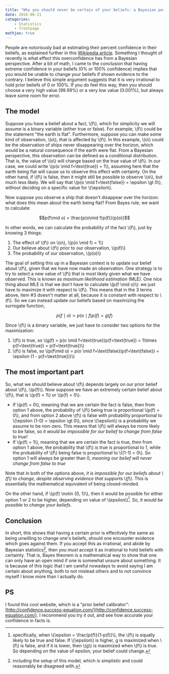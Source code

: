 ```yaml
---
title: "Why you should never be certain of your beliefs: a Bayesian perspective"
date: 2018-08-21
categories:
    - Statistics
    - frontpage
mathjax: true
---
```


People are notoriously bad at estimating their percent confidence in their beliefs, as explained further in this [Wikipedia article](https://en.wikipedia.org/wiki/Overconfidence_effect). 
Something I thought of recently is what effect this overconfidence has from a Bayesian perspective. 
After a bit of math, I came to the conclusion that having extreme confidence in your beliefs (0% or 100% confidence) implies that you would be unable to change your beliefs if shown evidence to the contrary.
I believe this simple argument suggests that it is very irrational to hold prior beliefs of 0 or 100%. If you do feel this way, then you should choose a very high value (99.99%) or a very low value (0.001%), but always leave some room for error.

<!-- TEASER_END -->

## The model
Suppose you have a belief about a fact, \\(f\\), which for simplicity we will assume is a binary variable (either true or false). 
For example, \\(f\\) could be the statement "the earth is flat". 
Furthermore, suppose you can make some kind of observation, \\(o\\), that is affected by \\(f\\). 
In this example, \\(o\\) could be the observation of ships never disappearing over the horizon, which would be a natural consequence if the earth were flat.
From a Bayesian perspective, this observation can be defined as a conditional distribution. That is, the value of \\(o\\) will change based on the true value of \\(f\\). 
In our case, we could write \\(p(o \mid f=\text{true}) = 1\\), assuming here that the earth being flat will cause us to observe this effect with certainty.
On the other hand, if \\(f\\) is false, then it might still be possible to observe \\(o\\), but much less likely. We will say that \\(p(o \mid f=\text{false}) = \epsilon \gt 0\\), without deciding on a specific value for \\(\epsilon\\).

Now suppose you observe a ship that doesn't disappear over the horizon: what does this mean about the earth being flat? From Bayes rule, we want to calculate:

$$p(f\mid o) = \frac{p(o\mid f)p(f)}{p(o)}$$

In other words, we can calculate the probability of the fact \\(f\\), just by knowing 3 things:
1. The effect of \\(f\\) on \\(o\\), \\(p(o \mid  f) = 1\\)
2. Our believe about \\(f\\) prior to our observation, \\(p(f)\\)
3. The probability of our observation, \\(p(o)\\)

The goal of setting this up in a Bayesian context is to update our belief about \\(f\\), given that we have now made an observation. 
One strategy is to try to select a new value of \\(f\\) that is most likely given what we have observed. 
This is known as _maximum likelihood estimation_ (MLE). 
One nice thing about MLE is that we don't have to calculate \\(p(f \mid o)\\): we just have to maximize it with respect to \\(f\\). 
This means that in the 3 terms above, item #3 doesn't matter at all, because it is constant with respect to \\(f\\). So we can instead update our beliefs based on maximizing the surrogate function,

$$p(f \mid o) \propto p(o \mid f)p(f) = g(f)$$

Since \\(f\\) is a binary variable, we just have to consider two options for the maximization:
1. \\(f\\) is true, so \\(g(f) = p(o \mid f=\text{true})p(f=\text{true}) = 
1\times p(f=\text{true}) = p(f=\text{true})\\)
2. \\(f\\) is false, so \\(p(f\mid o) = p(o \mid f=\text{false})p(f=\text{false}) = 
\epsilon (1 - p(f=\text{true}))\\) 

## The most important part
So, what we should believe about \\(f\\) depends largely on our prior belief about \\(f\\), \\(p(f)\\). 
Now suppose we have an extremely certain belief about \\(f\\), that is \\(p(f) = 1\\) or \\(p(f) = 0\\).

- If \\(p(f) = 0\\), meaning that we are certain the fact is false, then from option 1 above, the probability of \\(f\\) being true is proportional \\(p(f) = 0\\), and from option 2 above \\(f\\) is false with probability proportional to \\(\epsilon (1-0) = \epsilon \gt 0\\), since \\(\epsilon\\) is a probability we assume to be non-zero. This means that \\(f\\) will always be more likely to be false, so *it would be impossible for our belief to change from false to true!* 
- If \\(p(f) = 1\\), meaning that we are certain the fact is true, then from option 1 above, the probability that \\(f\\) is true is proportional to 1, while the probability of \\(f\\) being false is proportional to \\((1-1) = 0\\). So option 1 will always be greater than 0, *meaning our belief will never change from false to true*

Note that in both of the options above, *it is impossible for our beliefs about \\(f\\) to change, despite observing evidence that supports \\(f\\)*. This is essentially the mathematical equivalent of being closed-minded.

On the other hand, if \\(p(f) \notin \{0, 1\}\\), then it would be possible for either option 1 or 2 to be higher, depending on value of \\(epsilon\\)[^1]. So, *it would be possible to change your beliefs*.

## Conclusion
In short, this shows that having a certain prior is effectively the same as being unwilling to change one's beliefs, should one encounter evidence which goes against them.
If you accept this as irrational, and abide by Bayesian statistics[^2], then you *must* accept it as irrational to hold beliefs with certainty. 
That is, Bayes theorem is a mathematical way to show that one can only have an open mind if one is somewhat unsure about something. 
It is because of this logic that I am careful nowadays to avoid saying I am certain about anything, both to not mislead others and to not convince myself I know more than I actually do.

## PS
I found this cool website, which is a "prior belief calibrator": [http://confidence.success-equation.com/](http://confidence.success-equation.com/). I recommend you try it out, and see how accurate your confidence in facts is.

[^1]: specifically, when \\(\epsilon = \frac{p(f)}{1-p(f)}\\), the \\(f\\) is equally likely to be true and false. If \\(\epsilon\\) is higher, g is maximized when \\(f\\) is false, and if it is lower, then \\(g\\) is maximized when \\(f\\) is true. So depending on the value of epsilon, your belief could change.
[^2]: including the setup of this model, which is simplistic and could reasonably be disagreed with.
